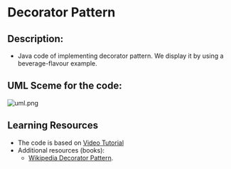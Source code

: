 # Decorator Pattern

## Description:
- Java code of implementing decorator pattern. We display it by using a beverage-flavour example.
## UML Sceme for the code:
![uml.png]([https://github.com/DionysisTheodosis/DionysisTheodosis/blob/main/java-free-download-free-png%20(Custom)%20(1).png?raw=true](https://github.com/DionysisTheodosis/Design-Patterns/blob/main/DecoratorPattern/uml.png)) 

## Learning Resources

- The code is based on [Video Tutorial](https://youtu.be/GCraGHx6gso?list=PLCOO6j3cDu94FP8pMPOigpyy0XoQkdKBW)
- Additional resources (books):
  - [Wikipedia Decorator Pattern](https://en.wikipedia.org/wiki/Decorator_pattern).
